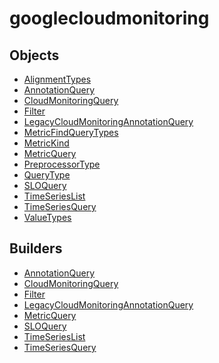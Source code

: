 # <span class="badge package-variant-dataquery"></span> googlecloudmonitoring

## Objects

 * <span class="badge object-type-enum"></span> [AlignmentTypes](./object-AlignmentTypes.md)
 * <span class="badge object-type-class"></span> [AnnotationQuery](./object-AnnotationQuery.md)
 * <span class="badge object-type-class"></span> [CloudMonitoringQuery](./object-CloudMonitoringQuery.md)
 * <span class="badge object-type-class"></span> [Filter](./object-Filter.md)
 * <span class="badge object-type-class"></span> [LegacyCloudMonitoringAnnotationQuery](./object-LegacyCloudMonitoringAnnotationQuery.md)
 * <span class="badge object-type-enum"></span> [MetricFindQueryTypes](./object-MetricFindQueryTypes.md)
 * <span class="badge object-type-enum"></span> [MetricKind](./object-MetricKind.md)
 * <span class="badge object-type-class"></span> [MetricQuery](./object-MetricQuery.md)
 * <span class="badge object-type-enum"></span> [PreprocessorType](./object-PreprocessorType.md)
 * <span class="badge object-type-enum"></span> [QueryType](./object-QueryType.md)
 * <span class="badge object-type-class"></span> [SLOQuery](./object-SLOQuery.md)
 * <span class="badge object-type-class"></span> [TimeSeriesList](./object-TimeSeriesList.md)
 * <span class="badge object-type-class"></span> [TimeSeriesQuery](./object-TimeSeriesQuery.md)
 * <span class="badge object-type-enum"></span> [ValueTypes](./object-ValueTypes.md)
## Builders

 * <span class="badge builder"></span> [AnnotationQuery](./builder-AnnotationQuery.md)
 * <span class="badge builder"></span> [CloudMonitoringQuery](./builder-CloudMonitoringQuery.md)
 * <span class="badge builder"></span> [Filter](./builder-Filter.md)
 * <span class="badge builder"></span> [LegacyCloudMonitoringAnnotationQuery](./builder-LegacyCloudMonitoringAnnotationQuery.md)
 * <span class="badge builder"></span> [MetricQuery](./builder-MetricQuery.md)
 * <span class="badge builder"></span> [SLOQuery](./builder-SLOQuery.md)
 * <span class="badge builder"></span> [TimeSeriesList](./builder-TimeSeriesList.md)
 * <span class="badge builder"></span> [TimeSeriesQuery](./builder-TimeSeriesQuery.md)
